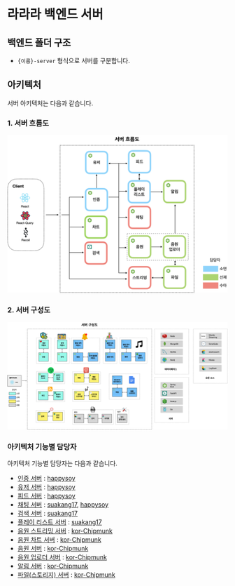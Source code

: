 # 라라라 백엔드 서버

## 백엔드 폴더 구조

- `{이름}-server` 형식으로 서버를 구분합니다.  

## 아키텍처

서버 아키텍처는 다음과 같습니다.

### 1. 서버 흐름도

![서버 흐름도](../../resources/서버흐름도.png)

### 2. 서버 구성도

![서버 구성도](../../resources/서버구성도.png)

### 아키텍처 기능별 담당자

아키텍처 기능별 담당자는 다음과 같습니다.

- [인증 서버](./auth-server/README.md) : [happysoy](https://www.github.com/happysoy)
- [유저 서버](./user-server/README.md) : [happysoy](https://www.github.com/happysoy)
- [피드 서버](./feed-server/README.md) : [happysoy](https://www.github.com/happysoy)
- [채팅 서버](./chatting-server/README.md) : [suakang17](https://www.github.com/suakang17), [happysoy](https://www.github.com/happysoy)
- [검색 서버](./search-server/README.md) : [suakang17](https://www.github.com/suakang17)
- [플레이 리스트 서버](./playlist-server/README.md) : [suakang17](https://www.github.com/suakang17)
- [음원 스트리밍 서버](./streaming-server/README.md) : [kor-Chipmunk](https://www.github.com/kor-Chipmunk)
- [음원 차트 서버](./chart-server/README.md) : [kor-Chipmunk](https://www.github.com/kor-Chipmunk)
- [음원 서버](./music-server/README.md) : [kor-Chipmunk](https://www.github.com/kor-Chipmunk)
- [음원 업로더 서버](./music-uploader-server/README.md) : [kor-Chipmunk](https://www.github.com/kor-Chipmunk)
- [알림 서버](./alarm-server/README.md) : [kor-Chipmunk](https://www.github.com/kor-Chipmunk)
- [파일(스토리지) 서버](./storage-server/README.md) : [kor-Chipmunk](https://www.github.com/kor-Chipmunk)
